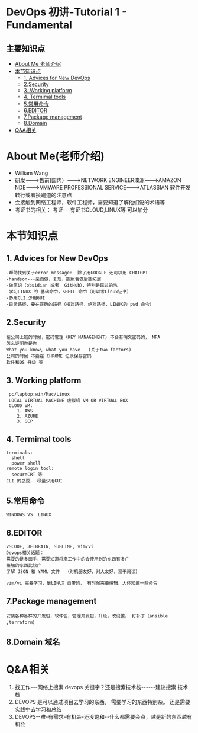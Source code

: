 # DevOps 初讲-Tutorial 1 - Fundamental
## 主要知识点
  - [About Me 老师介绍](#老师介绍)
  - [本节知识点](#本节知识点)
    - [1. Advices for New DevOps](#advices-for-new-devOps)
    - [2.Security](#security)
    - [3. Working platform](#working-platform)
    - [4. Termimal tools](#termimal-tools)
    - [5.常用命令](#常用命令)
    - [6.EDITOR](#editor)
    - [7.Package management](#package-management)
    - [8.Domain](#domain)
 - [Q&A相关](#q&a相关)



# About Me(老师介绍)
 - William Wang
 - 研发--->售前(国内）--->NETWORK ENGINEER澳洲--->AMAZON NDE--->VMWARE PROFESSIONAL SERVICE--->ATLASSIAN 软件开发 
  转行或者换跑道的注意点
  - 会接触到网络工程师，软件工程师，需要知道了解他们说的术语等
  - 考证书的相关：
     考证---有证书CLOUD,LINUX等 可以加分

# 本节知识点
## 1. Advices for New DevOps

    -帮助找到关于error message:  除了用GOOGLE 还可以用 CHATGPT
    -handson---亲自做，复现，能照着做后能拓展
    -做笔记（obsidian 或者  GitHub），特别是踩过的坑
    -学习LINUX 的 基础命令，SHELL 命令（可以考Linux证书）
    -多用CLI,少用GUI
    -目录路径，要在正确的路径（相对路径，绝对路径，LINUX的 pwd 命令）

## 2.Security

    在公司上班的时候，密码管理（KEY MANAGEMENT) 不会有明文密码的， MFA
    怎么证明你是你
    What you know, what you have   (关于two factors)
    公司的时候 不要在 CHROME 记录保存密码
    软件和OS 升级 等 

## 3. Working platform
     pc/laptop:win/Mac/Linux
     LOCAL VIRTUAL MACHINE 虚拟机 VM OR VIRTUAL BOX
     CLOUD VM:
        1. AWS
        2. AZURE
        3. GCP
     
## 4. Termimal tools
    terminals:
      shell
      power shell
    remote login tool:
      secureCRT 等
    CLI 的总要， 尽量少用GUI

## 5.常用命令
    WINDOWS VS  LINUX

## 6.EDITOR
    VSCODE, JETBRAIN, SUBLIME, vim/vi
    Devops相关话题：
    需要的是多面手，需要知道将来工作中的会使用到的东西有多广
    接触的东西比较广
    了解 JSON 和 YAML 文件  （对机器友好，对人友好，易于阅读）
    
    vim/vi 需要学习，是LINUX 自带的， 有时候需要编辑，大体知道一些命令

## 7.Package management

    安装各种各样的开发包，软件包，管理开发包，升级，改设置， 打补丁（ansible ,terraform）

## 8.Domain 域名
 

# Q&A相关

1. 找工作---网络上搜索 devops 关键字？还是搜索技术栈------建议搜索 技术栈
2. DEVOPS 是可以通过项目去学习的东西， 需要学习的东西特别杂。 还是需要实践中去学习和总结
3. DEVOPS--难-有需求-有机会-还没饱和--什么都需要会点，越是新的东西越有机会



    
